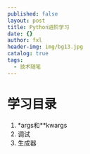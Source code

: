 ```yaml
---
published: false
layout: post
title: Python进阶学习
date: {}
author: fxl
header-img: img/bg13.jpg
catalog: true
tags:
  - 技术随笔
---
```

# 学习目录
1. *args和**kwargs
2. 调试
3. 生成器

